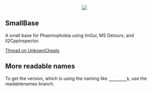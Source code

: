<p align="center">
    <img src="https://i.imgur.com/qqI1KYD.png">
</p>

## SmallBase

A small base for Phasmophobia using ImGui, MS Detours, and Il2CppInspector.

[Thread on UnkownCheats](https://www.unknowncheats.me/forum/phasmophobia/484743-smallbase.html)


## More readable names
To get the version, which is using the naming like **`________1`**, use the readablenames branch.